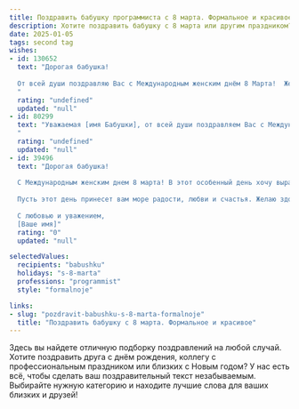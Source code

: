 ```yaml
---
title: Поздравить бабушку программиста с 8 марта. Формальное и красивое
description: Хотите поздравить бабушку с 8 марта или другим праздником? Наш ИИ создаст незабываемое поздравление, а вы обязательно выделитесь среди других.  
date: 2025-01-05
tags: second tag
wishes:
- id: 130652
  text: "Дорогая бабушка!
  
  От всей души поздравляю Вас с Международным женским днём 8 Марта!  Желаю Вам крепкого здоровья, бодрости духа и неизменного оптимизма. Пусть Ваш профессиональный опыт программиста всегда остается востребованным и приносит Вам удовлетворение, а свободное время  будет наполнено радостью и  теплотой семейного очага.  Счастья Вам, благополучия и долгих лет жизни!
  "
  rating: "undefined"
  updated: "null"
- id: 80299
  text: "Уважаемая [имя Бабушки], от всей души поздравляем Вас с Международным женским днём!  Желаем Вам крепкого здоровья,  счастья, тепла, гармонии и новых творческих свершений. Пусть Ваша жизнь будет наполнена  радостью, любовью близких и, конечно же, интересными проектами в мире программирования!
  "
  rating: "undefined"
  updated: "null"
- id: 39496
  text: "Дорогая бабушка!
  
  С Международным женским днем 8 марта! В этот особенный день хочу выразить вам свою искреннюю благодарность и восхищение. Вы — истинный пример силы, мудрости и любви. Ваши знания и жизненный опыт вдохновляют меня на новые достижения, и, как программист, я ценю вашу способность к решению задач и творческому мышлению.
  
  Пусть этот день принесет вам море радости, любви и счастья. Желаю здоровья, тепла и светлых мгновений рядом с близкими. Вы — наше самое дорогое сокровище, и я горжусь тем, что вы моя бабушка.
  
  С любовью и уважением,
  [Ваше имя]"
  rating: "0"
  updated: "null"

selectedValues:
  recipients: "babushku"
  holidays: "s-8-marta"
  professions: "programmist"
  style: "formalnoje"

links:
- slug: "pozdravit-babushku-s-8-marta-formalnoje"
  title: "Поздравить бабушку с 8 марта. Формальное и красивое"
---
```


Здесь вы найдете отличную подборку поздравлений на любой случай. 
Хотите поздравить друга с днём рождения, коллегу с профессиональным праздником или близких с Новым годом? У нас есть всё, чтобы сделать ваш поздравительный текст незабываемым. Выбирайте нужную категорию и находите лучшие слова для ваших близких и друзей!
